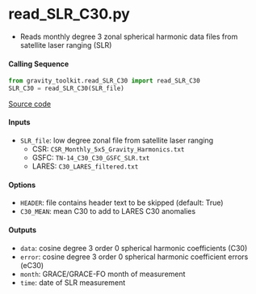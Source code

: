 read_SLR_C30.py
===============

- Reads monthly degree 3 zonal spherical harmonic data files from satellite laser ranging (SLR)

#### Calling Sequence
```python
from gravity_toolkit.read_SLR_C30 import read_SLR_C30
SLR_C30 = read_SLR_C30(SLR_file)
```
[Source code](https://github.com/tsutterley/read-GRACE-harmonics/blob/main/gravity_toolkit/read_SLR_C30.py)

#### Inputs
- `SLR_file`: low degree zonal file from satellite laser ranging
    * CSR: `CSR_Monthly_5x5_Gravity_Harmonics.txt`
    * GSFC: `TN-14_C30_C30_GSFC_SLR.txt`
    * LARES: `C30_LARES_filtered.txt`

#### Options
- `HEADER`: file contains header text to be skipped (default: True)
- `C30_MEAN`: mean C30 to add to LARES C30 anomalies

#### Outputs
- `data`: cosine degree 3 order 0 spherical harmonic coefficients (C30)
- `error`: cosine degree 3 order 0 spherical harmonic coefficient errors (eC30)
- `month`: GRACE/GRACE-FO month of measurement
- `time`: date of SLR measurement
